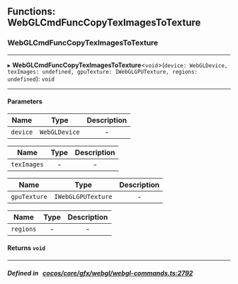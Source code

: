 ## Functions: WebGLCmdFuncCopyTexImagesToTexture

### WebGLCmdFuncCopyTexImagesToTexture


___
▸ **WebGLCmdFuncCopyTexImagesToTexture**<`void`\>(`device: WebGLDevice, texImages: undefined, gpuTexture: IWebGLGPUTexture, regions: undefined`): `void`
___


#### Parameters

| Name | Type | Description |
| :------: | :------: | :------: |
| `device` | `WebGLDevice` | - |

| Name | Type | Description |
| :------: | :------: | :------: |
| `texImages` | - | - |

| Name | Type | Description |
| :------: | :------: | :------: |
| `gpuTexture` | `IWebGLGPUTexture` | - |

| Name | Type | Description |
| :------: | :------: | :------: |
| `regions` | - | - |


#### Returns `void` 
___


##### Defined in &nbsp;   [cocos/core/gfx/webgl/webgl-commands.ts:2792](https://github.com/cocos-creator/engine/blob/c7bf6b8a9/cocos/core/gfx/webgl/webgl-commands.ts#L2792)&nbsp;
